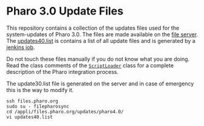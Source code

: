 Pharo 3.0 Update Files
======================

This repository contains a collection of the updates files used for the system-updates of Pharo 3.0.
The files are made available on the [file server](http://files.pharo.org/updates/pharo4.0/).
The [updates40.list](updates40.list) is contains a list of all update files and is generated by a [jenkins job](https://ci.inria.fr/pharo/job/Pharo-4.0-Update-Step-3-Release/).

Do not touch these files manually if you do not know what you are doing. 
Read the class comments of the [`ScriptLoader`](https://github.com/pharo-project/pharo-core/tree/4.0/ScriptLoader40.package/ScriptLoader.class) class for a complete description of the Pharo integration process.

The update30.list file is generated on the server and in case of emergency this is the way to modify it.

	ssh files.pharo.org
	sudo su - filepharosync
	cd /appli/files.pharo.org/updates/pharo4.0/
	vi updates40.list
